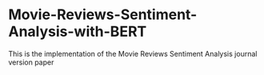 # Movie-Reviews-Sentiment-Analysis-with-BERT
This is the implementation of the Movie Reviews Sentiment Analysis journal version paper
